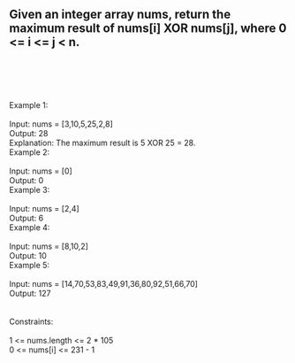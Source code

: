 ## Given an integer array nums, return the maximum result of nums[i] XOR nums[j], where 0 <= i <= j < n. <br> <br> <br> <br> 
Example 1: <br> <br> 
Input: nums = [3,10,5,25,2,8] <br> 
Output: 28 <br> 
Explanation: The maximum result is 5 XOR 25 = 28. <br> 
Example 2: <br> <br> 
Input: nums = [0] <br> 
Output: 0 <br> 
Example 3: <br> <br> 
Input: nums = [2,4] <br> 
Output: 6 <br> 
Example 4: <br> <br> 
Input: nums = [8,10,2] <br> 
Output: 10 <br> 
Example 5: <br> <br> 
Input: nums = [14,70,53,83,49,91,36,80,92,51,66,70] <br> 
Output: 127 <br> <br> <br> 
Constraints: <br> <br> 
1 <= nums.length <= 2 * 105 <br> 
0 <= nums[i] <= 231 - 1 <br> 
